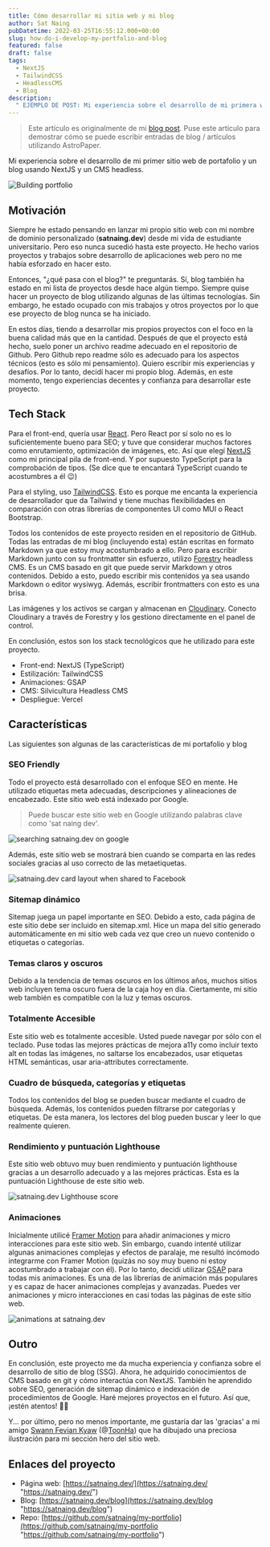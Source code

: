 ```yaml
---
title: Cómo desarrollar mi sitio web y mi blog
author: Sat Naing
pubDatetime: 2022-03-25T16:55:12.000+00:00
slug: how-do-i-develop-my-portfolio-and-blog
featured: false
draft: false
tags:
  - NextJS
  - TailwindCSS
  - HeadlessCMS
  - Blog
description:
  " EJEMPLO DE POST: Mi experiencia sobre el desarrollo de mi primera web de portfolio y un blog usando NextJS y un CMS headless"
---
```



> Este artículo es originalmente de mi [blog post](https://satnaing.dev/blog/posts/how-do-i-develop-my-portfolio-and-blog). Puse este artículo para demostrar cómo se puede escribir entradas de blog / artículos utilizando AstroPaper.

Mi experiencia sobre el desarrollo de mi primer sitio web de portafolio y un blog usando NextJS y un CMS headless.


![Building portfolio](https://satnaing.dev/_ipx/w_2048,q_75/https%3A%2F%2Fres.cloudinary.com%2Fnoezectz%2Fimage%2Fupload%2Fv1653050141%2FSatNaing%2Fblog_at_cafe_ei1wf4.jpg?url=https%3A%2F%2Fres.cloudinary.com%2Fnoezectz%2Fimage%2Fupload%2Fv1653050141%2FSatNaing%2Fblog_at_cafe_ei1wf4.jpg&w=2048&q=75)

## Motivación

Siempre he estado pensando en lanzar mi propio sitio web con mi nombre de dominio personalizado (**satnaing.dev**) desde mi vida de estudiante universitario. Pero eso nunca sucedió hasta este proyecto. He hecho varios proyectos y trabajos sobre desarrollo de aplicaciones web pero no me había esforzado en hacer esto.

Entonces, "¿qué pasa con el blog?" te preguntarás. Sí, blog también ha estado en mi lista de proyectos desde hace algún tiempo. Siempre quise hacer un proyecto de blog utilizando algunas de las últimas tecnologías. Sin embargo, he estado ocupado con mis trabajos y otros proyectos por lo que ese proyecto de blog nunca se ha iniciado.

En estos días, tiendo a desarrollar mis propios proyectos con el foco en la buena calidad más que en la cantidad. Después de que el proyecto está hecho, suelo poner un archivo readme adecuado en el repositorio de Github. Pero Github repo readme sólo es adecuado para los aspectos técnicos (esto es sólo mi pensamiento). Quiero escribir mis experiencias y desafíos. Por lo tanto, decidí hacer mi propio blog. Además, en este momento, tengo experiencias decentes y confianza para desarrollar este proyecto.

## Tech Stack

Para el front-end, quería usar [React](https://reactjs.org/ "React Official Website"). Pero React por sí solo no es lo suficientemente bueno para SEO; y tuve que considerar muchos factores como enrutamiento, optimización de imágenes, etc. Así que elegí [NextJS](https://nextjs.org/ "NextJS Official Website") como mi principal pila de front-end. Y por supuesto TypeScript para la comprobación de tipos. (Se dice que te encantará TypeScript cuando te acostumbres a él 😉)

Para el styling, uso [TailwindCSS](https://tailwindcss.com/ "Tailwind CSS Official Website"). Esto es porque me encanta la experiencia de desarrollador que da Tailwind y tiene muchas flexibilidades en comparación con otras librerías de componentes UI como MUI o React Bootstrap.

Todos los contenidos de este proyecto residen en el repositorio de GitHub. Todas las entradas de mi blog (incluyendo esta) están escritas en formato Markdown ya que estoy muy acostumbrado a ello. Pero para escribir Markdown junto con su frontmatter sin esfuerzo, utilizo [Forestry](https://forestry.io/ "Forestry Official Website") headless CMS. Es un CMS basado en git que puede servir Markdown y otros contenidos. Debido a esto, puedo escribir mis contenidos ya sea usando Markdown o editor wysiwyg. Además, escribir frontmatters con esto es una brisa.

Las imágenes y los activos se cargan y almacenan en [Cloudinary](https://cloudinary.com/ "Cloudinary Official Website"). Conecto Cloudinary a través de Forestry y los gestiono directamente en el panel de control.


En conclusión, estos son los stack tecnológicos que he utilizado para este proyecto.

- Front-end: NextJS (TypeScript)
- Estilización: TailwindCSS
- Animaciones: GSAP
- CMS: Silvicultura Headless CMS
- Despliegue: Vercel


## Características

Las siguientes son algunas de las características de mi portafolio y blog

### SEO Friendly

Todo el proyecto está desarrollado con el enfoque SEO en mente. He utilizado etiquetas meta adecuadas, descripciones y alineaciones de encabezado. Este sitio web está indexado por Google.

> Puede buscar este sitio web en Google utilizando palabras clave como 'sat naing dev'.

![searching satnaing.dev on google](https://res.cloudinary.com/noezectz/image/upload/v1648231400/SatNaing/satnaing-on-google_asflq6.png "satnaing.dev is indexed")

Además, este sitio web se mostrará bien cuando se comparta en las redes sociales gracias al uso correcto de las metaetiquetas.

![satnaing.dev card layout when shared to Facebook](https://res.cloudinary.com/noezectz/image/upload/v1653106955/SatNaing/satnaing-dev-share-on-facebook_1_zjoehx.png "Card layout when shared to Facebook")
### Sitemap dinámico

Sitemap juega un papel importante en SEO. Debido a esto, cada página de este sitio debe ser incluido en sitemap.xml. Hice un mapa del sitio generado automáticamente en mi sitio web cada vez que creo un nuevo contenido o etiquetas o categorías.

### Temas claros y oscuros

Debido a la tendencia de temas oscuros en los últimos años, muchos sitios web incluyen tema oscuro fuera de la caja hoy en día. Ciertamente, mi sitio web también es compatible con la luz y temas oscuros.

### Totalmente Accesible

Este sitio web es totalmente accesible. Usted puede navegar por sólo con el teclado. Puse todas las mejores prácticas de mejora a11y como incluir texto alt en todas las imágenes, no saltarse los encabezados, usar etiquetas HTML semánticas, usar aria-attributes correctamente.

### Cuadro de búsqueda, categorías y etiquetas

Todos los contenidos del blog se pueden buscar mediante el cuadro de búsqueda. Además, los contenidos pueden filtrarse por categorías y etiquetas. De esta manera, los lectores del blog pueden buscar y leer lo que realmente quieren.

### Rendimiento y puntuación Lighthouse

Este sitio web obtuvo muy buen rendimiento y puntuación lighthouse gracias a un desarrollo adecuado y a las mejores prácticas. Esta es la puntuación Lighthouse de este sitio web.

![satnaing.dev Lighthouse score](https://user-images.githubusercontent.com/53733092/159957822-7082e459-11e9-4616-8f1e-49d0881f7cbb.png "satnaing.dev Lighthouse score")

### Animaciones

Inicialmente utilicé [Framer Motion](https://www.framer.com/motion/ "Framer Motion") para añadir animaciones y micro interacciones para este sitio web. Sin embargo, cuando intenté utilizar algunas animaciones complejas y efectos de paralaje, me resultó incómodo integrarme con Framer Motion (quizás no soy muy bueno ni estoy acostumbrado a trabajar con él). Por lo tanto, decidí utilizar [GSAP](https://greensock.com/ "GSAP Animation Library") para todas mis animaciones. Es una de las librerías de animación más populares y es capaz de hacer animaciones complejas y avanzadas. Puedes ver animaciones y micro interacciones en casi todas las páginas de este sitio web.



![animations at satnaing.dev](https://res.cloudinary.com/noezectz/image/upload/v1653108324/SatNaing/ezgif.com-gif-maker_2_hehtlm.gif "satnaing.dev website")

## Outro

En conclusión, este proyecto me da mucha experiencia y confianza sobre el desarrollo de sitio de blog (SSG). Ahora, he adquirido conocimientos de CMS basado en git y cómo interactúa con NextJS. También he aprendido sobre SEO, generación de sitemap dinámico e indexación de procedimientos de Google. Haré mejores proyectos en el futuro. Así que, ¡estén atentos! ✌🏻

Y... por último, pero no menos importante, me gustaría dar las 'gracias' a mi amigo [Swann Fevian Kyaw](https://www.facebook.com/bon.zai.3910 "Swann Fevian Kyaw's Facebook Account") (@[ToonHa](https://www.facebook.com/ToonHa-102639465752883 "ToonHa Facebook Page")) que ha dibujado una preciosa ilustración para mi sección hero del sitio web.

## Enlaces del proyecto

- Página web: [https://satnaing.dev/](https://satnaing.dev/ "https://satnaing.dev/")
- Blog: [https://satnaing.dev/blog](https://satnaing.dev/blog "https://satnaing.dev/blog")
- Repo: [https://github.com/satnaing/my-portfolio](https://github.com/satnaing/my-portfolio "https://github.com/satnaing/my-portfolio")

